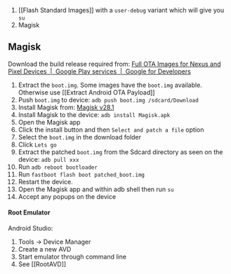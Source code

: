 1. [[Flash Standard Images]] with a `user-debug` variant which will give you `su`
2. Magisk

## Magisk

Download the build release required from: [Full OTA Images for Nexus and Pixel Devices  |  Google Play services  |  Google for Developers](https://developers.google.com/android/ota)

1. Extract the `boot.img`. Some images have the `boot.img` available. Otherwise use [[Extract Android OTA Payload]]
2. Push `boot.img` to device: `adb push boot.img /sdcard/Download`
3. Install Magisk from: [Magisk v28.1](https://github.com/topjohnwu/Magisk/releases/tag/v28.1)
4. Install Magisk to the device: `adb install Magisk.apk`
5. Open the Magisk app 
6. Click the install button and then `Select and patch a file` option
7. Select the `boot.img` in the download folder
8. Click `Lets go`
9. Extract the patched `boot.img` from the Sdcard directory as seen on the device: `adb pull xxx`
10. Run `adb reboot bootloader`
11. Run `fastboot flash boot patched_boot.img`
12. Restart the device.
13. Open the Magisk app and within adb shell then run `su`
14. Accept any popups on the device



#### Root Emulator

Android Studio:

1. Tools -> Device Manager
2. Create a new AVD
3. Start emulator through command line
4. See [[RootAVD]]
